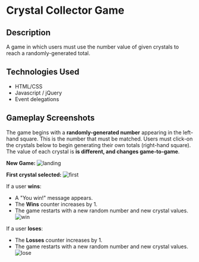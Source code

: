 # Crystal Collector Game

## Description

A game in which users must use the number value of given crystals to reach a randomly-generated total.

## Technologies Used
* HTML/CSS
* Javascript / jQuery
* Event delegations

## Gameplay Screenshots
The game begins with a **randomly-generated number** appearing in the left-hand square. This is the number that must be matched. Users must click-on the crystals below to begin generating their own totals (right-hand square). The value of each crystal is **is different, and changes game-to-game**.

**New Game:**
![landing](https://i.imgur.com/EvSiCXX.png)


**First crystal selected:**
![first](https://i.imgur.com/1nZCCqU.png)


If a user **wins**:
* A "You win!" message appears.
* The **Wins** counter increases by 1.
* The game restarts with a new random number and new crystal values.
![win](https://i.imgur.com/81bPR9H.png)


If a user **loses**:
* The **Losses** counter increases by 1.
* The game restarts with a new random number and new crystal values.
![lose](https://i.imgur.com/BCIcV4z.png)




